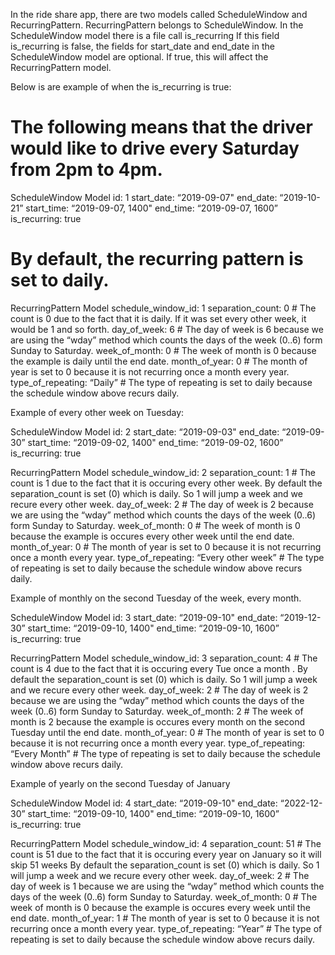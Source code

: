 In the ride share app, there are two models called ScheduleWindow and RecurringPattern.
RecurringPattern belongs to ScheduleWindow.
In the ScheduleWindow model there is a file call is_recurring
If this field is_recurring is false, the fields for start_date and end_date in the ScheduleWindow model are optional.
If true, this will affect the RecurringPattern model.

Below is are example of when the is_recurring is true:

# The following means that the driver would like to drive every Saturday from 2pm to 4pm.

ScheduleWindow Model
id: 1
start_date: “2019-09-07"
end_date: “2019-10-21”
start_time: “2019-09-07, 1400"
end_time: “2019-09-07, 1600”
is_recurring: true


# By default, the recurring pattern is set to daily.

RecurringPattern Model
schedule_window_id: 1
separation_count: 0  # The count is 0 due to the fact that it is daily. If it was set every other week, it would be 1 and so forth.
day_of_week: 6 # The day of week is 6 because we are using the “wday” method which counts the days of the week (0..6) form Sunday to Saturday.
week_of_month: 0 # The week of month is 0 because the example is daily until the end date.
month_of_year: 0  # The month of year is set to 0 because it is not recurring once a month every year.
type_of_repeating: “Daily” # The type of repeating is set to daily because the schedule window above recurs daily. 

Example of every other week on Tuesday:

ScheduleWindow Model
id: 2
start_date: “2019-09-03"
end_date: “2019-09-30”
start_time: “2019-09-02, 1400"
end_time: “2019-09-02, 1600”
is_recurring: true

RecurringPattern Model
schedule_window_id: 2
separation_count: 1  # The count is 1 due to the fact that it is occuring every other week.
By default the separation_count is set (0) which is daily. So 1 will jump a week and we recure every other week.
day_of_week: 2 # The day of week is 2 because we are using the “wday” method which counts the days of the week (0..6) form Sunday to Saturday.
week_of_month: 0 # The week of month is 0 because the example is occures every other week until the end date.
month_of_year: 0  # The month of year is set to 0 because it is not recurring once a month every year.
type_of_repeating: “Every other week” # The type of repeating is set to daily because the schedule window above recurs daily. 

Example of monthly on the second Tuesday of the week, every month.

ScheduleWindow Model
id: 3
start_date: “2019-09-10"
end_date: “2019-12-30”
start_time: “2019-09-10, 1400"
end_time: “2019-09-10, 1600”
is_recurring: true

RecurringPattern Model
schedule_window_id: 3
separation_count: 4 # The count is 4 due to the fact that it is occuring every Tue once a month .
By default the separation_count is set (0) which is daily. So 1 will jump a week and we recure every other week.
day_of_week: 2 # The day of week is 2 because we are using the “wday” method which counts the days of the week (0..6) form Sunday to Saturday.
week_of_month: 2 # The week of month is 2 because the example is occures every month on the second Tuesday until the end date.
month_of_year: 0  # The month of year is set to 0 because it is not recurring once a month every year.
type_of_repeating: “Every Month” # The type of repeating is set to daily because the schedule window above recurs daily. 

Example of yearly on the second Tuesday of January

ScheduleWindow Model
id: 4
start_date: “2019-09-10"
end_date: “2022-12-30”
start_time: “2019-09-10, 1400"
end_time: “2019-09-10, 1600”
is_recurring: true

RecurringPattern Model
schedule_window_id: 4
separation_count: 51  # The count is 51 due to the fact that it is occuring every year on January so it will skip 51 weeks
By default the separation_count is set (0) which is daily. So 1 will jump a week and we recure every other week.
day_of_week: 2 # The day of week is 1 because we are using the “wday” method which counts the days of the week (0..6) form Sunday to Saturday.
week_of_month: 0 # The week of month is 0 because the example is occures every week until the end date.
month_of_year: 1  # The month of year is set to 0 because it is not recurring once a month every year.
type_of_repeating: “Year” # The type of repeating is set to daily because the schedule window above recurs daily. 